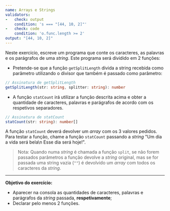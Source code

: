 ```yaml
---
name: Arrays e Strings
validators:
-   check: output
    condition: 's === "[44, 10, 2]"'
-   check: code
    condition: 'o.func.length >= 2'
output: "[44, 10, 2]"
---
```


Neste exercício, escreve um programa que conte os caracteres, as palavras e os parágrafos de uma *string*. Este programa será dividido em 2 funções:
- Pretende-se que a função `getSplitLength` divida a string recebida como parâmetro utilizando o divisor que também é passado como parâmetro:
```ts
// Assinatura de getSplitLength
getSplitLength(str: string, splitter: string): number
```

- A função `statCount` irá utilizar a função descrita acima e obter a quantidade de caracteres, palavras e parágrafos de acordo com os respetivos separadores.
```ts
// Assinatura de statCount
statCount(str: string): number[]
```

A função `statCount` deverá devolver um *array* com os 3 valores pedidos. Para testar a função, chame a função `statCount` passando a *string* "Um dia a vida será bela\n Esse dia será hoje!".

> Nota: Quando numa *string* é chamada a função `split`, se não forem passados parâmetros a função devolve a *string* original, mas se for passada uma string vazia (`""`) é devolvido um *array* com todos os caracteres da *string*.

***

**Objetivo do exercício:**
- Aparecer na consola as quantidades de caracteres, palavras e parágrafos da *string* passada, **respetivamente**;
- Declarar pelo menos 2 funções.
